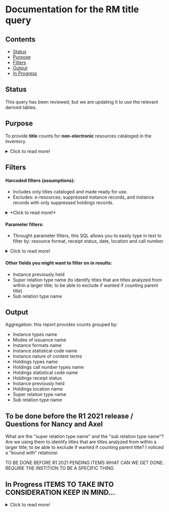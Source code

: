 # Documentation for the RM title query

## Contents
* [Status](https://github.com/LM-15/falltest/blob/main/README.md#status)
* [Purpose](https://github.com/LM-15/falltest/blob/main/README.md#purpose)
* [Filters](https://github.com/LM-15/falltest/blob/main/README.md#filters)
* [Output](https://github.com/LM-15/falltest/blob/main/README.md#output)
* [In Progress](https://github.com/LM-15/falltest/blob/main/README.md#in-progress) 


## Status
This query has been reviewed, but we are updating it to use the relevant derived tables.

## Purpose
To provide **title** counts for **non-electronic** resources cataloged in the Inventory.  

<details>
  <summary>Click to read more!</summary>
  
  * Provides unique title counts (i.e., only one count if more than one copy/subscription).  
  * Each institution will want to modify this query to suit their local needs.  This query is built to include many of the measures commonly used to get overall title counts, such as those recording bibliographic format and library location information.  Some paramter filters are available.  We also try to spell out which assumptions are made, some of which some institutions may need to adjust. 
  * Queries to count e-resources (whether tracked through the ERM or the Inventory) are available separately. Each reporter must know where her/his institution’s various resources are tracked and find the needed reports as appropriate, adding together counts if needed, and avoiding any duplication if possible.
  * Note that it is generally assumed that if you need a holdings count as of a certain date, you take it on that date; while you may be able to use processing dates to exclude resources newly added after a certain date, you cannot get back titles that were withdrawn or transferred.
  * Local and national definitions can be updated from year to year; be sure to review for needed changes.
  </details>
  
  ## Filters
  
  #### Harcoded filters (assumptions):
* Includes only titles cataloged and made ready for use.
* Excludes: e-resources; suppressed instance records, and instance records with only suppressed holdings records.  

<details>
  <summary> *Click to read more!* </summary>
  
  * Each instance has a holdings record.  Each holdings record has a permanent location.
  * Excludes suppressed instance records (instance discovery suppress value is “true”)
  * [When this field becomes available:] Excludes instance record that do not have at least one holdings record not suppressed (all holdings discovery suppress values are “true”)
  * Includes counts of only those titles cataloged and made ready for use (records with instance statuses names of “cataloged” or “batch loaded”).  Note that if your institution sets an instance status of, e.g., "pda unpurchased" you can exclude unpurchased patron driven acquisitions items if needed. [This hard coded filter is currently commented out because of a lack of test data]
  * This query is intended to exclude e-resources.  It excludes instance records with instance format names of “computer – online resource” or “ISNULL,”  and excludes instance records with holdings library names of “Online” or “ISNULL.” These values many need to be updated for your local needs.
  </details>
  
#### Parameter filters:

* Throught parameter filters, this SQL allows you to easily type in text to filter by: resource format, receipt status, date, location and call number.  

<details>
  <summary>Click to read more!</summary>
  
  * Resource format (Reporters need to know how their institutions records format information locally; it may use one of more of these fields, but not all of these commonly used fields listed here.)
    * Instance types name (e.g., text, video, computer dataset, etc.)  (query allows up to three selected simultaneously)
    * Instance formats name (e.g., video – videocassette, unmediated – sheet, microform – microfilm roll, etc.)  (query allows up to three selected simultaneously)
    * Instance nature of content terms (e.g., autobiography, journal, newspaper, research report, etc.)
    * Instance statistical code name
    * Holdings statistical code name
    * Inventory modes of issuance name (e.g., serial, integrating resource, single unit, unspecified, etc.)
    * Holdings types name (e.g., physical, electronic, serial, mutli-part monograph, etc.)
* Receipt status
  * Holdings receipt status (e.g., not currently received)
* Date:
  * Cataloged date (allows you to specify start and end date)
  * [Is this usable yet?] Date published
* Location: (where housed) (institutions with a consortial database may to specify location information to verify ownership (e.g., instance record not enough alone))
  * Holdings permanent location id
  * Holdings location name
  * Holdings campus name
  * Holdings institution name
* Call number:   [how do we suggest they use?]
  * Holdings call number types name (e.g., LC, NLM, Dewey Decimal, etc.)
  * Holdings call number
  * Note that the call number field is a text string only (no breakouts)
  </details>
  
  #### Other fields you might want to filter on in results:
    * Instance previously held
    * Super relation type name  (to identify titles that are titles analyzed from within a larger title; to be able to exclude if wanted if counting parent title)
    * Sub relation type name

## Output
Aggregation:  this report provides counts grouped by:
* Instance types name
* Modes of issuance name
* Instance formats name
* Instance statistical code name
* Instance nature of content terms
* Holdings types name
* Holdings call number types name
* Holdings statistical code name
* Holdings receipt status
* Instance previously held
* Holdings location name
* Super relation type name  
* Sub relation type name

## To be done before the R1 2021 release / Questions for Nancy and Axel
What are the "super relation type name" and the "sub relation type name"?  Are we using them to identify titles that are titles analyzed from within a larger title; to be able to exclude if wanted if counting parent title?
I noticed a "bound with" relationsi


TO BE DONE BEFORE R1 2021 PENDING ITEMS WHAT CAN WE GET DONE.  REQUIRE THE INSTITION TO BE A SPECIFIC THING

## In Progress    ITEMS TO TAKE INTO CONSIDERATION KEEP IN MIND...
<details>
  <summary>Click to read more!</summary>
  See this page for additiona info recorded by the Resource Management reporters: https://wiki.folio.org/x/OA8uAg 
  
* Will add/address these requests when:
  * More records are available in the LDP  REMOVE THIS BECAUSE WILL BE UP ABOVE
    * the hardcoded filter for instance statuses names of “cataloged” or “batch loaded” is currently commented out due to lack of test data.  Users can enable it any time they wish.
  * We find out more about how institutions are coding or when fields are available in LDP  TELLING PEOPLE THEY MAY NEED TO UPDATE IN ASSMPTIONS
    * add more filters and values for virtual titles as hardcoded filter (instance type, nature of content, inventory libraries name)
  * When have more time?
    * counting separately multiople formats attached to the same record (maybe by unique instances and unique holdings formats)
    * consortial concerns for counting
    * info tracked possibly through holdings records notes?: previous bindings, copy notes, dedications, inscriptions
    * language (but also more standardizable from source record? In instance record repeatable, but if primary would be first language)
  * Data is accessible in LDP, or accessible in a more standard way? 
    * dateOfPublication (date of publication from source record more standardizable?)
    * holdings discovery suppress (not in LDP at this time)
    * instance status updated date (not in LDP at this time)
    * country of publication (soure record)
    * geographic area code (source record)
    * language (language from source record more standardizable?)
    * if open access item (source record?)
    * withdrawn in timeframe (instance supresssed with status update date in timeframe??)
    * transferred within the institution in a time period
    * bound with (will be check box on holdings?)
    * has retention requirements / is an obligatory copy (have retention policy field on holdings)
    * government document
    * left by decedents
    * Received as gifts
    * Acquired as part of a project
    * Identifying records for collections like CRL if in catalog, so can be excluded for national reporting
  </details>
